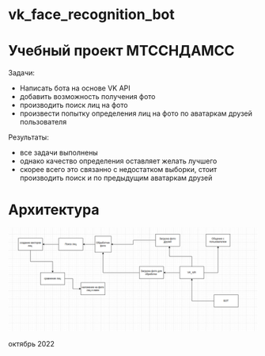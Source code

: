 # vk_face_recognition_bot

# Учебный проект МТССНДАМСС 
Задачи: 
 - Написать бота на основе VK API
 - добавить возможность получения фото 
 - производить поиск лиц на фото
 - произвести попытку определения лиц на фото по аватаркам друзей пользователя

Результаты:
- все задачи выполнены
- однако качество определения оставляет желать лучшего
- скорее всего это связанно с недостатком выборки, стоит производить поиск и по предыдущим аватаркам друзей

# Архитектура

![Alt text](./arc.png?raw=true "Архитектура")

 октябрь 2022